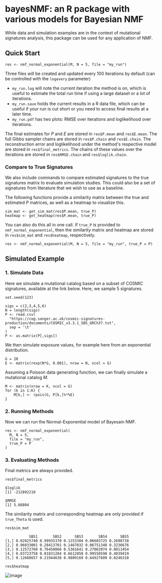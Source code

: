 # bayesNMF: an R package with various models for Bayesian NMF

While data and simulation examples are in the context of mutational signatures analysis, this package can be used for any application of NMF.

## Quick Start

```{r}
res <- nmf_normal_exponential(M, N = 5, file = "my_run")
```

Three files will be created and updated every 100 iterations by default (can be controlled with the `logevery` parameter)
- `my_run.log` will note the current iteration the method is on, which is useful to estimate the total run time if using a large dataset or a lot of iterations. 
- `my_run.save` holds the current results in a R data file, which can be useful if your run is cut short or you need to access final results at a later time.
- `my_run.pdf` has two plots: RMSE over iterations and loglikelihood over iterations.

The final estimates for $P$ and $E$ are stored in `res$P.mean` and `res$E.mean`. The full Gibbs sampler chains are stored in `res$P.chain` and `res$E.chain`. The reconstruction error and loglikelihood under the method's respective model are stored in `res$final_metrics`. The chains of these values over the iterations are stored in `res$RMSE.chain` and `res$loglik.chain`. 

### Compare to True Signatures

We also include commands to compare estimated signatures to the true signatures matrix to evaluate simulation studies. This could also be a set of signatures from literature that we wish to use as a baseline.

The following functions provide a similarity matrix between the true and estimated $P$ matrices, as well as a heatmap to visualize this.

```{r}
sim_mat <- get_sim_mat(res$P.mean, true_P)
heatmap <- get_heatmap(res$P.mean, true_P)
```

You can also do this all in one call. If `true_P` is provided to `nmf_normal_exponential`, then the similarity matrix and heatmap are stored in `res$sim_mat` and `res$heatmap`, respectively.

```{r}
res <- nmf_normal_exponential(M, N = 5, file = "my_run", true_P = P)
```

## Simulated Example

### 1. Simulate Data

Here we simulate a mutational catalog based on a subset of COSMIC signatures, available at the link below. Here, we sample 5 signatures.

```{r}
set.seed(123)

sigs = c(2,3,4,5,6)
N = length(sigs)
P <- read.csv(
  "https://cog.sanger.ac.uk/cosmic-signatures-production/documents/COSMIC_v3.3.1_SBS_GRCh37.txt",
  sep = '\t'
)
P <- as.matrix(P[,sigs])
```

We then simulate exposure values, for example here from an exponential distribution.

```{r}
G = 20
E <- matrix(rexp(N*G, 0.001), nrow = N, ncol = G)
```

Assuming a Poisson data generating function, we can finally simulate a mutational catalog $M$.

```{r}
M <- matrix(nrow = K, ncol = G)
for (k in 1:K) {
    M[k,] <- rpois(G, P[k,]%*%E)
}
```

### 2. Running Methods

Now we can run the Normal-Exponential model of Bayesain NMF.

```{r}
res <- nmf_normal_exponential(
  M, N = 5,
  file = "my_run",
  true_P = P
)
```

### 3. Evaluating Methods

Final metrics are always provided.

```{r}
res$final_metrics
```
```
$loglik
[1] -212892210

$RMSE
[1] 5.68804
```

The similarity matrix and corresponding heatmap are only provided if `true_Theta` is used.

```{r}
res$sim_mat
```
```
           SBS1       SBS2      SBS3       SBS4      SBS5
[1,] 0.02825740 0.99935370 0.1253304 0.06603725 0.2698738
[2,] 0.96033001 0.28413701 0.1467032 0.06751348 0.3236676
[3,] 0.12572760 0.76450866 0.5361641 0.27063974 0.8011454
[4,] 0.03723758 0.01831284 0.6612858 0.99558598 0.4039419
[5,] 0.12688657 0.21944638 0.9809169 0.64927609 0.8246318
```

```{r}
res$heatmap
```
![image](https://github.com/jennalandy/bayesNMF/assets/35237833/793b8562-6185-4b0b-ab76-dcf12b1ced0a)
